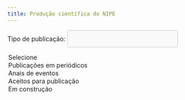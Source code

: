 ```yaml
---
title: Produção científica do NIPE
---
```

<style>
    select {
      width: 250px;
      padding: 10px;
      border: 1px solid #ccc;
      border-radius: 4px;
      background-color: #f9f9f9;
      font-size: 16px;
      color: #333;
      appearance: none;
      -webkit-appearance: none;
      -moz-appearance: none;
      background-image: url('seta.png');
      background-repeat: no-repeat;
      background-position: right 10px center;
    }

    /* Adicionando estilo para o container */
    .select-container {
      position: relative;
      width: 250px;
    }

    /* Adicionando estilo para a seta */
    .select-container::after {
      content: '';
      position: absolute;
      top: 50%;
      right: 10px;
      width: 10px;
      height: 10px;
      background: url('seta.png') no-repeat;
      transform: translateY(-50%);
      pointer-events: none;
    }
</style>


<body>

<label for="trabalhos">Tipo de publicação:</label>
<select name="trabalhos" id="trabalhos" onchange="handleSelection()">
  <option value="selecione">Selecione</option>
  <option value="periodicos">Publicações em periódicos</option>
  <option value="anais">Anais de eventos</option>
  <option value="aceitos">Aceitos para publicação</option>
  <option value="construindo">Em construção</option>
</select>

<p id="result"></p>

<div id="result"></div>
      
<script>
      function handleSelection() {
        var select = document.getElementById("trabalhos");
        var selectedValue = select.options[select.selectedIndex].value;
        var resultText;
        
        switch(selectedValue) {
          case 'selecione':
            resultText = `<p>Selecione um item.</p>`;
            break;
          case 'periodicos':
            resultText = `<hr><h1>2024</h1> <p> <a href="http://dx.doi.org/10.9790/5933-1503020113"> On The Public Investment-Debt-Cash Linkages In The State Government Of Ceará</a>.
            Publicado no <a href = https://www.iosrjournals.org/iosr-jef.html> IOSR Journal of Economics and Finance</a>. Coautoria do Prof. Valdeir Monteiro.
            </p>
            <h1>2025</h1> <p> <a href="https://www.revistas.usp.br/ecoa/article/view/183129/213527"> Desigualdade de oportunidade educacional e o gap de desempenho entre escolas privadas e públicas</a>.
            Publicado na <a href = https://www.revistas.usp.br/ecoa> Revista de Economia Aplicada</a>. Autoria do Prof. Diogo Sobreira e coautoria do Prof. Jair Araujo (PPGER/UFC).
            <p> <a href="https://www.bnb.gov.br/revista/ren/article/view/1617/2227"> Mais acesso ao crédito rural importa? Efeitos sobre a produção agropecuária cearense</a>.
            Publicado na <a href = https://www.bnb.gov.br/revista/ren/issue/view/265> Revista Econômica do Nordeste</a>. Autoria do Prof. Diogo Sobreira e coautoria dos professores do PPGER/UFC Jair Araujo, Francisco Tabosa, Edward Costa e Ahmad Khan.
            </p>
            </p>
            <hr>
            `;
            break;
            case 'anais':
              resultText = `
              <hr> <h1> 2024</h1> 
              <p> (i) <a href = https://anpec.org.br/nordeste/2024/submissao/arquivos_identificados/047-f5025d3d152b6106179721f646cdc017.pdf>Mudanças na Política de Acesso ao Capital Público no Estado do Ceará: Efeitos Sobre o Crescimento Econômico e o Bem-Estar Social. </a>Em Anais do XXIX Encontro Regional de Economia. Autoria do Prof. Helson Gomes.</p>
              <p>(ii) <a href = https://anpec.org.br/nordeste/2024/submissao/arquivos_identificados/031-7ec509291211cee98d5634d76dde3822.pdf > Como as Mudanças nos Padrões Climáticos Incidem Sobre a Produtividade Agrícola? Uma Análise Para o Estado do Ceará.  </a> Em Anais do XXIX Encontro Regional de Economia. Coautoria do Prof. Helson Gomes.</p>
              <p>(iii) <a href = https://www.anpec.org.br/encontro/2024/submissao/files_I/i5-87c99924bcd49b597b686727ba80c19d.pdf > Does The Education of Leaders Affect Municipal Fiscal Conditions? Evidences From Brazil.  </a> Em Anais do LII Encontro Nacional de Economia. Coautoria do Prof. Helson Gomes.</p>
              <p>(iv) <a href = https://www.anpec.org.br/encontro/2024/submissao/files_I/i10-1016a51b22a67704a00965d038d5eb4b.pdf > Measuring the Relative Cost of Staying in Brazilian Municipalities. </a> Em Anais do LII Encontro Nacional de Economia. Coautoria do Prof. Helson Gomes.</p>
              <p> (v) <a href = https://www.anpec.org.br/encontro/2024/submissao/files_I/i12-357c3c82c6b5d0e369062ec4a5798996.pdf > Violência e Homicídios no Campo: Uma Análise doDiferencial de Homicídios em Municípios Rurais e Urbanos no Brasil. </a> Em Anais do LII Encontro Nacional de Economia. Coautoria do Prof. Helson Gomes.</p>
              <p>(vi) <a href = https://anpec.org.br/nordeste/2024/submissao/arquivos_identificados/135-07bc6c5b90274587e3cb46082a1e135c.pdf>. Eficiência Técnica na Produção de Lavouras Temporárias: Uma Abordagem de Metafronteira Estocástica. </a>Em Anais do XXIX Encontro Regional de Economia. Coautoria do Prof. Diogo Sobreira.</p>
              <p>(vii) <a href = https://www.anpec.org.br/encontro/2024/submissao/files_I/i11-f13c823864ba1240ae9d502929a2edba.docx > GapTecnológico e Eficiência Técnica na Produção de Lavouras Temporárias no Brasil. </a> Em Anais do LII Encontro Nacional de Economia. Coautoria do Prof. Diogo Sobreira. </p>
              <p>(viii) <a href = https://www.anpec.org.br/encontro/2024/submissao/files_I/i11-49da61ee8b726a3869bc226ea8754c89.docx > Rural Credit and Family Farming in the Northeast Region of Brazil. </a> Em Anais do LII Encontro Nacional de Economia. Coautoria do Prof. Diogo Sobreira. </p>
              <p>(ix) <a href = https://www.anpec.org.br/encontro/2024/submissao/files_I/i7-1be317e2274093f6416a3008716a58b9.pdf > Transmissão de Risco Entre os Mercados de Commodities: Uma Análise TVP-VAR e QVAR. </a> Em Anais do LII Encontro Nacional de Economia. Autoria do Prof. Valdeir Monteiro. </p>
              <p> (x) <a href = https://www.even3.com.br/anais/iv-econape/994476-analise-da-potencia-da-politica-monetaria-no-brasil-pos-pandemia-da-covid-19/ > Análise da Potência da Política Monetária no Brasil Pós-Pandemia da COVID-19. </a> Em Anais do IV ECONAPE. Coautoria do Prof. Áydano Ribeiro. </p>
              <hr>
              `;
            break;
            case 'aceitos':
              resultText = `
              <hr>
              <p>(i) Testing Kuznets' environmental hypothesis for the Legal Amazon: a nonlinear approach. Environment and Development Economics, 2025. Autoria do Prof. Helson Gomes.</p>
              <p>(ii) Desigualdade de Oportunidade no Acesso ao Ensino Superior nos Meios Urbano e Rural das Regiões Brasileiras. Revista Econômica do Nordeste, 2025. Coautoria do Prof. Helson Gomes.</p>
              <p>(iii) Climatic Factors in Economies of Scale: An Insight Into Agricultural Productivity in the State of Ceará-Brazil. The Journal of Developing Areas, 2025. Autoria do Prof. Helson Gomes.</p>
              <p>(iv) Escolas em Tempo Integral e Desempenho no Enem: uma avaliação de impacto para o Estado do Ceará. Revista de Economia Aplicada, 2025. Coautoria do Prof. Helson Gomes.</p>
              <p>(v) Evidências da Pandemia da Covid-19 no Retorno Educacional no Estado do Ceará. Revista Econômica do Nordeste, 2025. Coautoria do Prof. Áydano Ribeiro Leite.</p>
              <hr>
              `;
            break;
            case 'construindo':
              resultText = `
              <hr>
              <p>Nenhum item disponível!</p>
              <hr>
              `;
            break;
            default:
              resultText = "<span style='color:red;'>Seleção inválida.</span>";
        }
        
        document.getElementById("result").innerHTML = resultText;
      }
</script>

</body>
